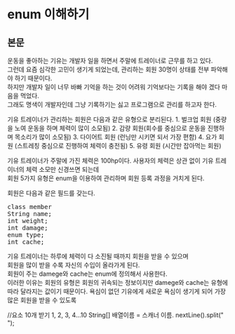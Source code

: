 # enum 이해하기
## 본문

<p>
 운동을 좋아하는 기유는 개발자 일을 하면서 주말에 트레이너로 근무를 하고 있다. <br>
그런데 요즘 심각한 고민이 생기게 되었는데, 관리하는 회원 30명이 상태를 전부 파악해야 하기 때문이다. <br>
하지만 개발자 일이 너무 바빠 기억을 하는 것이 어려워 기억보다는 기록을 해야 겠다 마음을 먹었다. <br>
그래도 명색이 개발자인데 그냥 기록하기는 싫고 프로그램으로 관리를 하고자 한다.


</p>
<p>
 기유 트레이너가 관리하는 회원은 다음과 같은 유형으로 분리된다.
1. 벌크업 회원 (중량을 노여 운동을 하며 체력이 많이 소모됨)
2. 감량 회원(회수를 중심으로 운동을 진행하며 목소리가 많이 소모됨)
3. 다이어트 회원 (런닝만 시키면 되서 가장 편함)
4. 요가 회원 (스트레칭 중심으로 진행하여 체력이 충전됨)
5. 유령 회원 (시간만 잡아먹는 회원)
</p>

기유 트레이너가 주말에 가진 체력은 100hp이다.
사용자의 체력은 상관 없이 기유 트레이너의 체력 소모만 신경쓰면 되는데<br>
회원 5가지 유형은 enum을 이용하여 관리하며 회원 등록 과정을 거치게 된다. <br>

회원은 다음과 같은 필드를 갖는다.
<pre>
class member
String name;
int weight;
int damage;
enum type;
int cache;
</pre>

기유 트레이너는 하루에 체력이 다 소진될 때까지 회원을 받을 수 있으며 <br>
회원을 많이 받을 수록 자신의 수입이 올라가게 된다. <br>
회원이 주는 damege와 cache는 enum에 정의해서 사용한다. <br>
이러한 이유는 회원의 유형은 회원의 귀속되는 정보이지만 damege와 cache는 유형에 따라 달라지는 값이기 때문이다. 
욕심이 없던 기유에게 새로운 욕심이 생기게 되어 가장 많은 회원을 받을 수 있도록

//요소 10개 받기
1, 2, 3, 4...10
String[] 배열이름 = 스캐너 이름. nextLine().split(" "); 